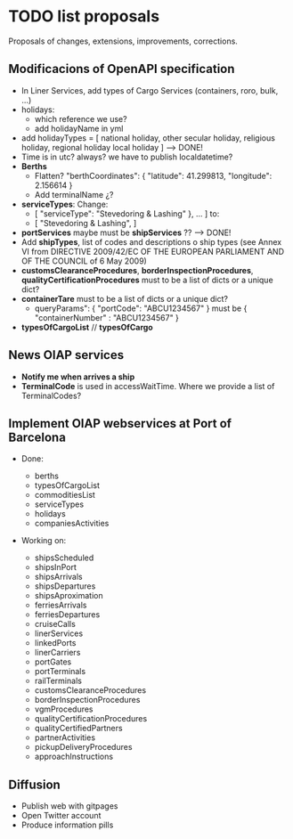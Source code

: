 # TODO list proposals

Proposals of changes, extensions, improvements, corrections.

## Modificacions of OpenAPI specification

- In Liner Services, add types of Cargo Services (containers, roro, bulk, ...)
- holidays:
  - which reference we use?
  - add holidayName in yml
- add holidayTypes = [ national holiday, other secular holiday, religious holiday, regional holiday local holiday ] --> DONE!
- Time is in utc? always? we have to publish localdatetime?
- **Berths**
  - Flatten? "berthCoordinates": { "latitude": 41.299813, "longitude": 2.156614 }
  - Add terminalName ¿?
- **serviceTypes**: Change:
  - [ "serviceType": "Stevedoring & Lashing"  }, ... ]  to:
  - [ "Stevedoring & Lashing",  ]
- **portServices** maybe must be **shipServices** ??  --> DONE!
- Add **shipTypes**, list of codes and descriptions o ship types (see Annex VI from DIRECTIVE 2009/42/EC OF THE EUROPEAN PARLIAMENT AND OF THE COUNCIL of 6 May 2009)
- **customsClearanceProcedures**, **borderInspectionProcedures**, **qualityCertificationProcedures** must to be a list of dicts or a unique dict?
- **containerTare** must to be a list of dicts or a unique dict?
  - queryParams": {  "portCode": "ABCU1234567" } must be { "containerNumber" : "ABCU1234567" }
- **typesOfCargoList** // **typesOfCargo**

## News OIAP services

- **Notify me when arrives a ship**
- **TerminalCode** is used in accessWaitTime. Where we provide a list of TerminalCodes?

## Implement OIAP webservices at Port of Barcelona

- Done:
  - berths
  - typesOfCargoList
  - commoditiesList
  - serviceTypes
  - holidays
  - companiesActivities

- Working on:
  - shipsScheduled
  - shipsInPort
  - shipsArrivals
  - shipsDepartures
  - shipsAproximation
  - ferriesArrivals
  - ferriesDepartures
  - cruiseCalls
  - linerServices
  - linkedPorts
  - linerCarriers
  - portGates
  - portTerminals 
  - railTerminals 
  - customsClearanceProcedures
  - borderInspectionProcedures
  - vgmProcedures
  - qualityCertificationProcedures
  - qualityCertifiedPartners
  - partnerActivities
  - pickupDeliveryProcedures
  - approachInstructions


## Diffusion

- Publish web with gitpages
- Open Twitter account
- Produce information pills

